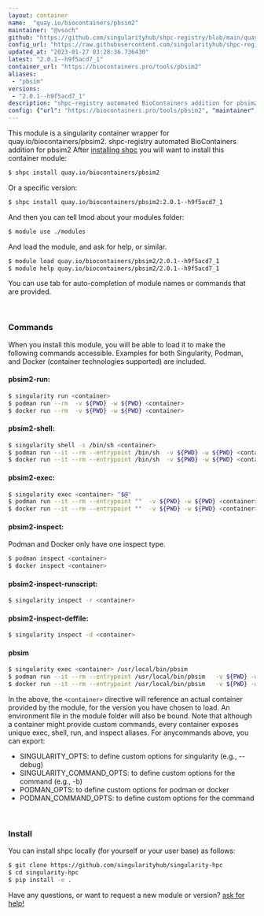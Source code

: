 ```yaml
---
layout: container
name:  "quay.io/biocontainers/pbsim2"
maintainer: "@vsoch"
github: "https://github.com/singularityhub/shpc-registry/blob/main/quay.io/biocontainers/pbsim2/container.yaml"
config_url: "https://raw.githubusercontent.com/singularityhub/shpc-registry/main/quay.io/biocontainers/pbsim2/container.yaml"
updated_at: "2023-01-27 03:28:36.736430"
latest: "2.0.1--h9f5acd7_1"
container_url: "https://biocontainers.pro/tools/pbsim2"
aliases:
 - "pbsim"
versions:
 - "2.0.1--h9f5acd7_1"
description: "shpc-registry automated BioContainers addition for pbsim2"
config: {"url": "https://biocontainers.pro/tools/pbsim2", "maintainer": "@vsoch", "description": "shpc-registry automated BioContainers addition for pbsim2", "latest": {"2.0.1--h9f5acd7_1": "sha256:49018554d0a1bd2a553a9aac5d543fdf6f066264ba291e4b7d3251a01fcdd458"}, "tags": {"2.0.1--h9f5acd7_1": "sha256:49018554d0a1bd2a553a9aac5d543fdf6f066264ba291e4b7d3251a01fcdd458"}, "docker": "quay.io/biocontainers/pbsim2", "aliases": {"pbsim": "/usr/local/bin/pbsim"}}
---
```


This module is a singularity container wrapper for quay.io/biocontainers/pbsim2.
shpc-registry automated BioContainers addition for pbsim2
After [installing shpc](#install) you will want to install this container module:


```bash
$ shpc install quay.io/biocontainers/pbsim2
```

Or a specific version:

```bash
$ shpc install quay.io/biocontainers/pbsim2:2.0.1--h9f5acd7_1
```

And then you can tell lmod about your modules folder:

```bash
$ module use ./modules
```

And load the module, and ask for help, or similar.

```bash
$ module load quay.io/biocontainers/pbsim2/2.0.1--h9f5acd7_1
$ module help quay.io/biocontainers/pbsim2/2.0.1--h9f5acd7_1
```

You can use tab for auto-completion of module names or commands that are provided.

<br>

### Commands

When you install this module, you will be able to load it to make the following commands accessible.
Examples for both Singularity, Podman, and Docker (container technologies supported) are included.

#### pbsim2-run:

```bash
$ singularity run <container>
$ podman run --rm  -v ${PWD} -w ${PWD} <container>
$ docker run --rm  -v ${PWD} -w ${PWD} <container>
```

#### pbsim2-shell:

```bash
$ singularity shell -s /bin/sh <container>
$ podman run --it --rm --entrypoint /bin/sh  -v ${PWD} -w ${PWD} <container>
$ docker run --it --rm --entrypoint /bin/sh  -v ${PWD} -w ${PWD} <container>
```

#### pbsim2-exec:

```bash
$ singularity exec <container> "$@"
$ podman run --it --rm --entrypoint ""  -v ${PWD} -w ${PWD} <container> "$@"
$ docker run --it --rm --entrypoint ""  -v ${PWD} -w ${PWD} <container> "$@"
```

#### pbsim2-inspect:

Podman and Docker only have one inspect type.

```bash
$ podman inspect <container>
$ docker inspect <container>
```

#### pbsim2-inspect-runscript:

```bash
$ singularity inspect -r <container>
```

#### pbsim2-inspect-deffile:

```bash
$ singularity inspect -d <container>
```


#### pbsim

```bash
$ singularity exec <container> /usr/local/bin/pbsim
$ podman run --it --rm --entrypoint /usr/local/bin/pbsim   -v ${PWD} -w ${PWD} <container> -c " $@"
$ docker run --it --rm --entrypoint /usr/local/bin/pbsim   -v ${PWD} -w ${PWD} <container> -c " $@"
```



In the above, the `<container>` directive will reference an actual container provided
by the module, for the version you have chosen to load. An environment file in the
module folder will also be bound. Note that although a container
might provide custom commands, every container exposes unique exec, shell, run, and
inspect aliases. For anycommands above, you can export:

 - SINGULARITY_OPTS: to define custom options for singularity (e.g., --debug)
 - SINGULARITY_COMMAND_OPTS: to define custom options for the command (e.g., -b)
 - PODMAN_OPTS: to define custom options for podman or docker
 - PODMAN_COMMAND_OPTS: to define custom options for the command

<br>

### Install

You can install shpc locally (for yourself or your user base) as follows:

```bash
$ git clone https://github.com/singularityhub/singularity-hpc
$ cd singularity-hpc
$ pip install -e .
```

Have any questions, or want to request a new module or version? [ask for help!](https://github.com/singularityhub/singularity-hpc/issues)